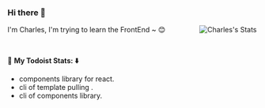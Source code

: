 ### Hi there 👋 

<!--
**zzyannn/zzyannn** is a ✨ _special_ ✨ repository because its `README.md` (this file) appears on your GitHub profile.

Here are some ideas to get you started:

- 🔭 I’m currently working on ...
- 🌱 I’m currently learning ...
- 👯 I’m looking to collaborate on ...
- 🤔 I’m looking for help with ...
- 💬 Ask me about ...
- 📫 How to reach me: ...
- 😄 Pronouns: ...
- ⚡ Fun fact: ...
-->

<a href="https://github.com/zzyannn"><img align='right' src="https://github-readme-stats.vercel.app/api?username=zzyannn&show_icons=true&count_private=true" alt="Charles's Stats"></a>

I'm Charles, I'm trying to learn the FrontEnd ~ 😊

<br />

🚧 **My Todoist Stats: ⬇️**

- components library for react. 
- cli of template pulling .
- cli of components library.

<br />
<br />

<!--
![Charles's GitHub stats](https://github-readme-stats.vercel.app/api?username=zzyannn&show_icons=true&count_private=true)
-->


